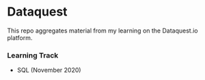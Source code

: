 # Dataquest
This repo aggregates material from my learning on the Dataquest.io platform.

### Learning Track
* SQL (November 2020)
